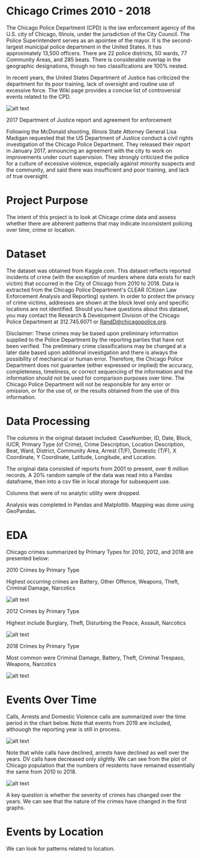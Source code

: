 # Chicago Crimes 2010 - 2018

The Chicago Police Department (CPD) is the law enforcement agency of the U.S. city of Chicago, Illinois, under the jurisdiction of the City Council. The Police Superintendent serves as an apointee of the mayor. It is the second-largest municipal police department in the United States. It has approximately 13,500 officers. There are 22 police districts, 50 wards, 77 Community Areas, and 285 beats. There is considerable overlap in the geographic designations, though no two classifications are 100% nested.

In recent years, the United States Department of Justice has criticized the department for its poor training, lack of oversight and routine use of excessive force. The Wiki page provides a concise list of controversial events related to the CPD.


![alt text](https://github.com/njnagel/Capstone_2/blob/master/img/CPDcont.png)





2017 Department of Justice report and agreement for enforcement

Following the McDonald shooting, Illinois State Attorney General Lisa Madigan requested that the US Department of Justice conduct a civil rights investigation of the Chicago Police Department. They released their report in January 2017, announcing an agreement with the city to work on improvements under court supervision. They strongly criticized the police for a culture of excessive violence, especially against minority suspects and the community, and said there was insufficient and poor training, and lack of true oversight.

# Project Purpose

The intent of this project is to look at Chicago crime data and assess whether there are abherent patterns that may indicate inconsistent policing over time, crime or location.


# Dataset

The dataset was obtained from Kaggle.com. This dataset reflects reported incidents of crime (with the exception of murders where data exists for each victim) that occurred in the City of Chicago from 2010 to 2018. Data is extracted from the Chicago Police Department's CLEAR (Citizen Law Enforcement Analysis and Reporting) system. In order to protect the privacy of crime victims, addresses are shown at the block level only and specific locations are not identified. Should you have questions about this dataset, you may contact the Research & Development Division of the Chicago Police Department at 312.745.6071 or RandD@chicagopolice.org. 

Disclaimer: These crimes may be based upon preliminary information supplied to the Police Department by the reporting parties that have not been verified. The preliminary crime classifications may be changed at a later date based upon additional investigation and there is always the possibility of mechanical or human error. Therefore, the Chicago Police Department does not guarantee (either expressed or implied) the accuracy, completeness, timeliness, or correct sequencing of the information and the information should not be used for comparison purposes over time. The Chicago Police Department will not be responsible for any error or omission, or for the use of, or the results obtained from the use of this information.

# Data Processing

The columns in the original dataset included: CaseNumber, ID, Date, Block, IUCR, Primary Type (of Crime), Crime Description, Location Description, Beat, Ward, District, Community Area, Arrest (T/F), Domestic (T/F), X Coordinate, Y Coordinate, Latitude, Longitude, and Location. 

The original data consisted of reports from 2001 to present, over 6 million records. A 20% random sample of the data was read into a Pandas dataframe, then into a csv file in local storage for subsequent use.

Columns that were of no analytic utility were dropped.

Analysis was completed in Pandas and Matplotlib. Mapping was done using GeoPandas.


# EDA

Chicago crimes summarized by Primary Types for 2010, 2012, and 2018 are presented below:

2010 Crimes by Primary Type

Highest occurring crimes are Battery, Other Offence, Weapons, Theft, Criminal Damage, Narcotics

![alt text](https://github.com/njnagel/Capstone_2/blob/master/img/PrimaryType2010.png)


2012 Crimes by Primary Type

Highest include Burglary, Theft, Disturbing the Peace, Assault, Narcotics


![alt text](https://github.com/njnagel/Capstone_2/blob/master/img/PrimaryType2012.png)


2018 Crimes by Primary Type

Most common were Criminal Damage, Battery, Theft, Criminal Trespass, Weapons, Narcotics


![alt text](https://github.com/njnagel/Capstone_2/blob/master/img/PrimaryType2018.png)


# Events Over Time

Calls, Arrests and Domestic Violence calls are summarized over the time period in the chart below. Note that events from 2019 are included, althouogh the reporting year is still in process.


![alt text](https://github.com/njnagel/Capstone_2/blob/master/img/ArrestsDomesticbyYear.png)


Note that while calls have declined, arrests have declined as well over the years. DV calls have decreased only slightly. We can see from the plot of Chicago population that the numbers of residents have remained essentially the same from 2010 to 2018.

![alt text](https://github.com/njnagel/Capstone_2/blob/master/img/Chicago%20Pop%20by%20Year.png)

A key question is whether the severity of crimes has changed over the years.  We can see that the nature of the crimes have changed in the first graphs.

# Events by Location

We can look for patterns related to location.










